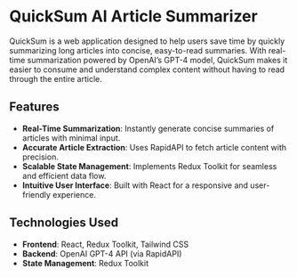 # QuickSum AI Article Summarizer  

QuickSum is a web application designed to help users save time by quickly summarizing long articles into concise, easy-to-read summaries. With real-time summarization powered by OpenAI’s GPT-4 model, QuickSum makes it easier to consume and understand complex content without having to read through the entire article. 

## Features  
- **Real-Time Summarization**: Instantly generate concise summaries of articles with minimal input.  
- **Accurate Article Extraction**: Uses RapidAPI to fetch article content with precision.  
- **Scalable State Management**: Implements Redux Toolkit for seamless and efficient data flow.  
- **Intuitive User Interface**: Built with React for a responsive and user-friendly experience.  

## Technologies Used  
- **Frontend**: React, Redux Toolkit, Tailwind CSS  
- **Backend**: OpenAI GPT-4 API (via RapidAPI)  
- **State Management**: Redux Toolkit  
